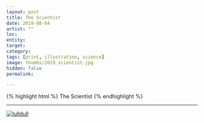 ```yaml
---
layout: post
title: The Scientist
date: 2019-08-04
artist: ""
loc: 
entity: 
target: 
category: 
tags: [print, illustration, science]
image: thumbs/2019_scientist.jpg
hidden: false
permalink:

---
```


{% highlight html %}
The Scientist
{% endhighlight %}

---


<div class="post_image">
	<a href="{{ site.baseurl }}/images/posts/2019_scientist/001.jpg" target="_blank">
	<img src="{{ site.baseurl }}/images/posts/2019_scientist/001.jpg" alt="lulldull"></a>
</div>


